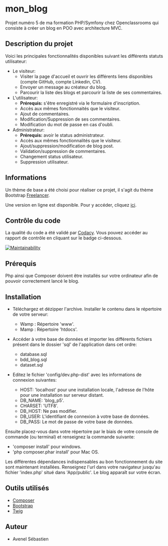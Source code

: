 # mon_blog
Projet numéro 5 de ma formation PHP/Symfony chez Openclassrooms qui consiste à créer un blog en POO avec architecture MVC.

## Description du projet

Voici les principales fonctionnalités disponibles suivant les différents statuts utilisateur:

  * Le visiteur:
      * Visiter la page d'accueil et ouvrir les différents liens disponibles (compte GitHub, compte Linkedin, CV).
      * Envoyer un message au créateur du blog.
      * Parcourir la liste des blogs et parcourir la liste de ses commentaires.
  * L'utilisateur:
      * **Prérequis:** s'être enregistré via le formulaire d'inscription.
      * Accès aux mêmes fonctionnaités que le visiteur.
      * Ajout de commentaires.
      * Modification/Suppression de ses commentaires.
      * Modification du mot de passe en cas d'oubli.
  * Administrateur:
      * **Prérequis:** avoir le status administrateur.
      * Accès aux mêmes fonctionnalités que le visiteur.
      * Ajout/suppression/modification de blog post.
      * Validation/suppression de commentaires.
      * Changement status utilisateur.
      * Suppression utilisateur.
      
## Informations 

Un thème de base a été choisi pour réaliser ce projet, il s'agit du thème Bootstrap [Freelancer](https://startbootstrap.com/themes/freelancer/).

Une version en ligne est disponible. Pour y accéder, cliquez [ici](http://savenelblog.ovh/).

## Contrôle du code

La qualité du code a été validé par [Codacy](https://www.codacy.com/). Vous pouvez accéder au rapport de contrôle en cliquant sur le badge ci-dessous.

[![Maintainability](https://api.codeclimate.com/v1/badges/85789d7ac71148757183/maintainability)](https://codeclimate.com/github/sebAvenel/mon_blog/maintainability)

## Prérequis

Php ainsi que Composer doivent être installés sur votre ordinateur afin de pouvoir correctement lancé le blog.

## Installation

  * Téléchargez et dézipper l'archive. Installer le contenu dans le répertoire de votre serveur:
      * Wamp : Répertoire 'www'.
      * Mamp : Répertoire 'htdocs'.
      
  * Accéder à votre base de données et importer les différents fichiers présent dans le dossier 'sql' de l'application dans cet ordre:
      * database.sql
      * bdd_blog.sql
      * dataset.sql
      
  * Editez le fichier 'config/dev.php-dist' avec les informations de connexion suivantes:
      * HOST: 'localhost' pour une installation locale, l'adresse de l'hôte pour une installation sur serveur distant.
      * DB_NAME: 'blog_p5'.
      * CHARSET: 'UTF8'.
      * DB_HOST: Ne pas modifier.
      * DB_USER: L'identifiant de connexion à votre base de données.
      * DB_PASS: Le mot de passe de votre base de données.

Ensuite placez-vous dans votre répertoire par le biais de votre console de commande (ou terminal) et renseignez la commande suivante:
   * 'composer install' pour windows.
   * 'php composer.phar install' pour Mac OS.
   
Les différentes dépendances indispensables au bon fonctionnement du site sont maintenant installées.
Renseignez l'url dans votre navigateur jusqu'au fichier 'index.php' situé dans 'App/public'.
Le blog apparaît sur votre écran.

## Outils utilisés

  * [Composer](https://getcomposer.org/)
  * [Bootstrap](https://getbootstrap.com/)
  * [Twig](https://twig.symfony.com/)
  
## Auteur

  * Avenel Sébastien
  
  
  
  
  
